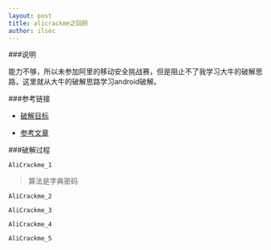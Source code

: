 ```yaml
---
layout: post
title: alicrackme之回顾
author: ilsec
---
```


###说明

能力不够，所以未参加阿里的移动安全挑战赛，但是阻止不了我学习大牛的破解思路，这里就从大牛的破解思路学习android破解。

###参考链接

* [破解目标]

* [参考文章]

###破解过程

```AliCrackme_1```

> 算法是字典密码

```AliCrackme_2```

```AliCrackme_3```

```AliCrackme_4```

```AliCrackme_5```




[破解目标]: 2015-01-29-AliCrackme/alicrackme.zip

[参考文章]: http://bbs.pediy.com/showthread.php?t=197235